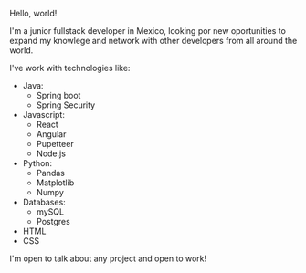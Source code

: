 Hello, world!

I'm a junior fullstack developer in Mexico, looking por new oportunities to expand my knowlege and network with other developers from all around the world.

I've work with technologies like:

- Java:
  - Spring boot
  - Spring Security
- Javascript:
  - React
  - Angular
  - Pupetteer
  - Node.js
- Python:
  - Pandas
  - Matplotlib
  - Numpy
- Databases:
  - mySQL
  - Postgres
- HTML
- CSS

I'm open to talk about any project and open to work!
